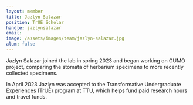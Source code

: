 ```yaml
---
layout: member
title: Jazlyn Salazar
position: TrUE Scholar
handle: jazlynsalazar
email: 
image: /assets/images/team/jazlyn-salazar.jpg
alum: false
---
```


Jazlyn Salazar joined the lab in spring 2023 and began working on GUMO project, comparing the stomata of herbarium specimens to more recently collected specimens.

In April 2023 Jazlyn was accepted to the Transformative Undergraduate Experiences (TrUE) program at TTU, which helps fund paid research hours and travel funds. 

